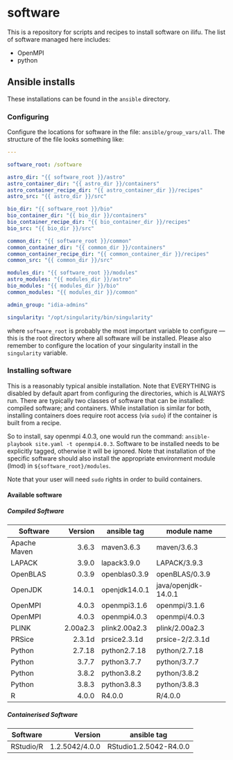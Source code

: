 # software
This is a repository for scripts and recipes to install software on ilifu. The list of software managed here includes:
* OpenMPI
* python

## Ansible installs
These installations can be found in the `ansible` directory.

### Configuring
Configure the locations for software in the file: `ansible/group_vars/all`. The structure of the file looks something like:
```yaml
---

software_root: /software

astro_dir: "{{ software_root }}/astro"
astro_container_dir: "{{ astro_dir }}/containers"
astro_container_recipe_dir: "{{ astro_container_dir }}/recipes"
astro_src: "{{ astro_dir }}/src"

bio_dir: "{{ software_root }}/bio"
bio_container_dir: "{{ bio_dir }}/containers"
bio_container_recipe_dir: "{{ bio_container_dir }}/recipes"
bio_src: "{{ bio_dir }}/src"

common_dir: "{{ software_root }}/common"
common_container_dir: "{{ common_dir }}/containers"
common_container_recipe_dir: "{{ common_container_dir }}/recipes"
common_src: "{{ common_dir }}/src"

modules_dir: "{{ software_root }}/modules"
astro_modules: "{{ modules_dir }}/astro"
bio_modules: "{{ modules_dir }}/bio"
common_modules: "{{ modules_dir }}/common"

admin_group: "idia-admins"

singularity: "/opt/singularity/bin/singularity"
```

where `software_root` is probably the most important variable to configure — this is the root directory where all software will be installed. Please also remember to configure the location of your singularity install in the `singularity` variable.

### Installing software
This is a reasonably typical ansible installation. Note that EVERYTHING is disabled by default apart from configuring the directories, which is ALWAYS run. There are typically two classes of software that can be installed: compiled software; and containers. While installation is similar for both, installing containers does require root access (via `sudo`) if the container is built from a recipe.

So to install, say openmpi 4.0.3, one would run the command: ```ansible-playbook site.yaml -t openmpi4.0.3```. Software to be installed needs to be explicitly tagged, otherwise it will be ignored. Note that installation of the specific software should also install the appropriate environment module (lmod) in `${software_root}/modules`.

Note that your user will need `sudo` rights in order to build containers.

#### Available software
##### Compiled Software
| Software     | Version     | ansible tag       | module name         |
|--------------|------------:|-------------------|---------------------|
| Apache Maven | 3.6.3       | maven3.6.3        | maven/3.6.3         |
| LAPACK       | 3.9.0       | lapack3.9.0       | LAPACK/3.9.3        |
| OpenBLAS     | 0.3.9       | openblas0.3.9     | openBLAS/0.3.9      |
| OpenJDK      | 14.0.1      | openjdk14.0.1     | java/openjdk-14.0.1 |
| OpenMPI      | 4.0.3       | openmpi3.1.6      | openmpi/3.1.6       |
| OpenMPI      | 4.0.3       | openmpi4.0.3      | openmpi/4.0.3       |
| PLINK        | 2.00a2.3    | plink2.00a2.3     | plink/2.00a2.3      |
| PRSice       | 2.3.1d      | prsice2.3.1d      | prsice-2/2.3.1d     |
| Python       | 2.7.18      | python2.7.18      | python/2.7.18       |
| Python       | 3.7.7       | python3.7.7       | python/3.7.7        |
| Python       | 3.8.2       | python3.8.2       | python/3.8.2        |
| Python       | 3.8.3       | python3.8.3       | python/3.8.3        |
| R            | 4.0.0       | R4.0.0            | R/4.0.0             |

##### Containerised Software
| Software     | Version         | ansible tag            |
|--------------|----------------:|------------------------|
| RStudio/R    | 1.2.5042/4.0.0  | RStudio1.2.5042-R4.0.0 |